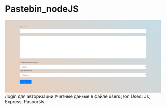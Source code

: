 # Pastebin_nodeJS
![Image alt](https://github.com/we1rdTycoon/Pastebin_nodeJS/raw/main/image.png)
/login для авторизации
Учетные данные в файле users.json
Used: Js, Express, PasportJs
